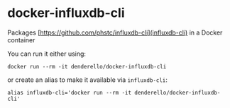 docker-influxdb-cli
===================

Packages [https://github.com/phstc/influxdb-cli](influxdb-cli) in a Docker container

You can run it either using:

```
docker run --rm -it denderello/docker-influxdb-cli
```

or create an alias to make it available via `influxdb-cli`:

```
alias influxdb-cli='docker run --rm -it denderello/docker-influxdb-cli'
```
